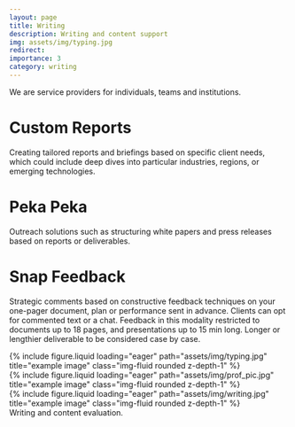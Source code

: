 ```yaml
---
layout: page
title: Writing
description: Writing and content support
img: assets/img/typing.jpg
redirect: 
importance: 3
category: writing
---
```


We are service providers for individuals, teams and institutions. 


# Custom Reports

Creating tailored reports and briefings based on specific client needs, which could include deep dives into particular industries, regions, or emerging technologies.


# Peka Peka

Outreach solutions such as structuring white papers and press releases based on reports or deliverables.


# Snap Feedback

Strategic comments based on constructive feedback techniques on your one-pager document, plan or performance sent in advance. Clients can opt for commented text or a chat. Feedback in this modality restricted to documents up to 18 pages, and presentations up to 15 min long. Longer or lengthier deliverable to be considered case by case.



<div class="row">
    <div class="col-sm mt-3 mt-md-0">
        {% include figure.liquid loading="eager" path="assets/img/typing.jpg" title="example image" class="img-fluid rounded z-depth-1" %}
    </div>
    <div class="col-sm mt-3 mt-md-0">
        {% include figure.liquid loading="eager" path="assets/img/prof_pic.jpg" title="example image" class="img-fluid rounded z-depth-1" %}
    </div>
    <div class="col-sm mt-3 mt-md-0">
        {% include figure.liquid loading="eager" path="assets/img/writing.jpg" title="example image" class="img-fluid rounded z-depth-1" %}
    </div>
</div>
<div class="caption">
    Writing and content evaluation.
</div>



